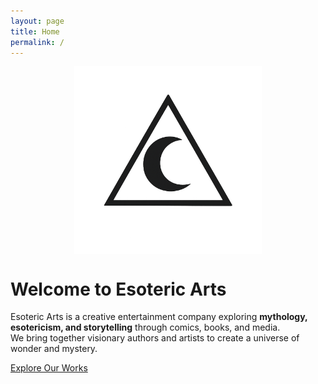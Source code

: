 ```yaml
---
layout: page
title: Home
permalink: /
---
```


<img src="/assets/img/logo.png" alt="Esoteric Arts Logo" width="300" style="display:block;margin:auto;">

# Welcome to Esoteric Arts

Esoteric Arts is a creative entertainment company exploring **mythology, esotericism, and storytelling** through comics, books, and media.  
We bring together visionary authors and artists to create a universe of wonder and mystery.  

[Explore Our Works](/works)  

